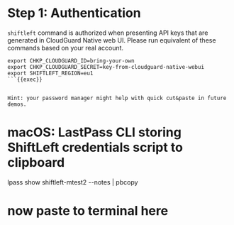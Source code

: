 # Step 1: Authentication

`shiftleft` command is authorized when presenting API keys that are generated in CloudGuard Native web UI. Please run equivalent of these commands based on your real account.

```
export CHKP_CLOUDGUARD_ID=bring-your-own
export CHKP_CLOUDGUARD_SECRET=key-from-cloudguard-native-webui
export SHIFTLEFT_REGION=eu1
```{{exec}} 


Hint: your password manager might help with quick cut&paste in future demos.

```
# macOS: LastPass CLI storing ShiftLeft credentials script to clipboard
lpass show shiftleft-mtest2 --notes | pbcopy
# now paste to terminal here
```

